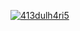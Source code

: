 [![413dulh4ri5](https://circleci.com/gh/413dulh4ri5/Movie.svg?style=shield)](https://circleci.com/gh/413dulh4ri5/Movie)
